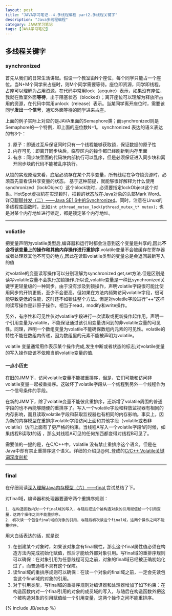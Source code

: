 ```yaml
---
layout: post
title: "JAVA学习笔记--4.多线程编程 part2.多线程关键字"
description: "Java多线程编程"
category: JAVA学习笔记
tags: [JAVA学习笔记]
---
```

## 多线程关键字
### synchronized
首先从我们的日常生活讲起。假设一个教室由N个座位，每个同学只能占一个座位。当N+M个同学来占座时，则M个同学需要等待。座位即资源，同学即线程。占座可以理解为占用资源，在代码中常用lock（acquire）表示，如果没有座位，我就在教室外面**等待**，出于阻塞状态（blocked）；离开座位可以理解为释放所占用的资源，在代码中常用unlock（release）表示。当某同学离开座位时，需要该同学**发出一个信号**，通知外面等待的同学进来占座。

上面的例子实际上对应的是JAVA里面的Semaphore类；而synchronized则是Semaphore的一个特例，即上面的座位数N=1。 synchronized 表达的语义表达的有3个：

1. 原子：即通过互斥保证同时只有一个线程能够获取锁，保证数据的原子性
2. 内存可见：即离开同步块后，临界区内的操作都已经刷新到内存里面 
3. 有序：同步块里面的代码块内部执行可以乱序，但是必须保证进入同步块和离开同步块的代码不能被乱序执行。

从锁的实现原理来看，底层必须存在某个共享变量，所有线程在争夺锁资源时，必须首先查看该共享变量的状态。
基于这种前提，就能够很好解释为什么使用synchronized（lockObject）这个block块时，必须要指定lockObject这个对象。HotSpot虚拟机在实现锁时，把锁的状态放在Java对象的头部Mark Word。详见[聊聊并发（二）——Java SE1.6中的Synchronized](http://www.infoq.com/cn/articles/java-se-16-synchronized)。同时，注意在Linux的多线程库函数时，比如`int pthread_mutex_lock(pthread_mutex_t* mutex);` 也是对某个内存地址进行锁定，都是锁定某个内存地址。

---

### voliatile
 把变量声明为volatile类型后,编译器和运行时都会注意到这个变量是共享的,因此**不会将该变量上的操作和其他内存操作进行重排序**.volatile变量不会被缓存在寄存器或者处理器其他不可见的地方,因此在读取volatile类型的变量总是会返回最新写入的值
 
对volatile的变量读写操作可以分别理解为synchronized get,set方法.但是区别是读写volatile变量不会执行加锁操作.所以说,volatile变量是一种比synchronized关键字更轻量级的一种同步。由于没有涉及到锁操作，声明volatile字段很可能比使用同步的开销更低，至少不会更高。但如果在方法内频繁访问volatile字段，很可能导致更低的性能，这时还不如锁住整个方法。但是对volatile字段进行“++”这样的读写操作是非原子操作，相当于read，modify和write操作。

另外，有序性和可见性仅对volatile字段进行一次读取或更新操作起作用。声明一个引用变量为volatile，不能保证通过该引用变量访问到的非volatile变量的可见性。同理，声明一个数组变量为volatile不能确保数组内元素的可见性。volatile的特性不能在数组内传递，因为数组里的元素不能被声明为volatile。

volatile 变量通常用作表示某个操作完成,发生中断或者状态的标志;对volatile变量的写入操作应该不依赖当前volatile变量的值.

#### 一点小历史
 在旧的JMM下，访问volatile变量不能被重排序，但是，它们可能和访问非volatile变量一起被重排序。这破坏了volatile字段从一个线程到另外一个线程作为一个信号条件的手段。

在新的JMM下，除了volatile变量不能彼此重排序，还新增了volatile周围的普通字段的也不再能够随便的重排序了。写入一个volatile字段和释放监视器有相同的内存影响，而且读取volatile字段和获取监视器也有相同的内存影响。事实上，因为新的内存模型在重排序volatile字段访问上面和其他字段（volatile或者非volatile）访问上面有了更严格的约束。当线程A写入一个volatile字段f的时候，如果线程B读取f的话 ，那么对线程A可见的任何东西都变得对线程B可见了。

需要值的一提的是，在C/C++中，volatile 没有禁止重排序这个语义，但是在Java中却有禁止重排序这个语义。详细的介绍见@何_登成的[C/C++ Volatile关键词深度剖析](http://hedengcheng.com/?p=725)

---

### final
在仔细阅读[深入理解Java内存模型（六）——final](http://www.infoq.com/cn/articles/java-memory-model-6),尝试总结了下。

对final域，编译器和处理器要遵守两个重排序规则：

	1. 在构造函数内对一个final域的写入，与随后把这个被构造对象的引用赋值给一个引用变量，这两个操作之间不能重排序。
	2. 初次读一个包含final域的对象的引用，与随后初次读这个final域，这两个操作之间不能重排序。

用大白话表达的话，就是说

1. 在创建某个对象时，如果该对象含有final属性，那么这个final属性值必须在构造方法内完成初始化赋值，然后才能给外部对象引用。写final域的重排序规则可以确保：在对象引用为任意线程可见之前，对象的final域已经被正确初始化过了，而普通域不具有这个保障。
2. 读final域的重排序规则可以确保：在读一个对象的final域之前，一定会先读包含这个final域的对象的引用。
3. 对于引用类型，写final域的重排序规则对编译器和处理器增加了如下约束：在构造函数内对一个final引用的对象的成员域的写入，与随后在构造函数外把这个被构造对象的引用赋值给一个引用变量，这两个操作之间不能重排序。



{% include JB/setup %}
